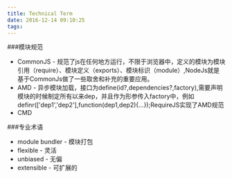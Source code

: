 ```yaml
---
title: Technical Term
date: 2016-12-14 09:10:25
tags:
---
```

###模块规范

* CommonJS - 规范了js在任何地方运行，不限于浏览器中，定义的模块为模块引用（require）、模块定义（exports）、模块标识（module）,NodeJs就是基于CommonJs做了一些取舍和补充的重要应用。
* AMD - 异步模块加载，接口为define(id?,dependencies?,factory),需要声明模块的时候制定所有以来dep，并且作为形参传入factory中，例如definr(['dep1','dep2'],function(dep1,dep2){...});RequireJS实现了AMD规范
* CMD

###专业术语
* module bundler - 模块打包
* flexible - 灵活
* unbiased - 无偏
* extensible - 可扩展的
